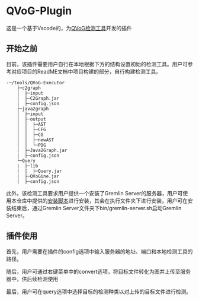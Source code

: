 # QVoG-Plugin

这是一个基于Vscode的，为[QVoG检测工具](https://github.com/QVoG-BUAA)开发的插件

## 开始之前

目前，该插件需要用户自行在本地根据下方的结构设置初始的检测工具。用户可参考对应项目的ReadME文档中项目构建的部分，自行构建检测工具。

```
-─/tools/QVoG-Executor
    ├─c2graph
    │  ├─input
    │  ├─C2Graph.jar
    |  ├─config.json
    ├─java2graph
    │  ├─input
    │  ├─output
    │  │  ├─AST
    │  │  ├─CFG
    │  │  ├─CG
    │  │  ├─newAST
    │  │  └─PDG
    |  ├─Java2Graph.jar
    |  ├─config.json
    └─Query
    |  ├─lib
    |  |  ├─Query.jar
    |  ├─QVoGine.jar
    |  ├─config.json
```

此外，该检测工具要求用户提供一个安装了Gremlin Server的服务器，用户可使用本仓库中提供的[安装脚本](https://github.com/QVoG-BUAA/QVoG-Plugin/tree/main/tools)进行安装，其会在执行文件夹下进行安装，用户可在安装结束后，通过Gremlin Server文件夹下bin/gremlin-server.sh启动Gremlin Server。

## 插件使用

首先，用户需要在插件的config选项中输入服务器的地址、端口和本地检测工具的路径。

随后，用户可通过右键菜单中的convert选项，将目标文件转化为图并上传至服务器中，供后续检测使用

最后，用户可在query选项中选择目标的检测种类以对上传的目标文件进行检测。
